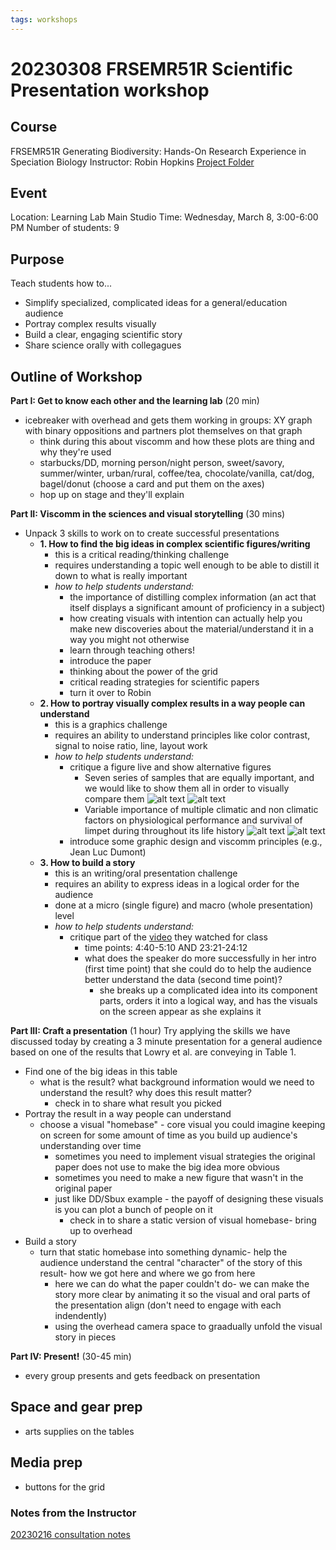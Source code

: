 ```yaml
---
tags: workshops
---
```

# 20230308 FRSEMR51R Scientific Presentation workshop


## Course
FRSEMR51R Generating Biodiversity: Hands-On Research Experience in Speciation Biology 
Instructor: Robin Hopkins
[Project Folder](https://drive.google.com/drive/folders/1RXB86kdhsCdwztynt-dH79RmXprksEdm)

## Event
Location: Learning Lab Main Studio
Time: Wednesday, March 8,  3:00-6:00 PM
Number of students: 9

## Purpose
Teach students how to...
* Simplify specialized, complicated ideas for a general/education audience
* Portray complex results visually
* Build a clear, engaging scientific story
* Share science orally with collegagues


## Outline of Workshop
**Part I: Get to know each other and the learning lab** (20 min)
* icebreaker with overhead and gets them working in groups: XY graph with binary oppositions and partners plot themselves on that graph
    * think during this about viscomm and how these plots are thing and why they're used
    * starbucks/DD, morning person/night person, sweet/savory, summer/winter, urban/rural, coffee/tea, chocolate/vanilla, cat/dog, bagel/donut (choose a card and put them on the axes)
    * hop up on stage and they'll explain

**Part II: Viscomm in the sciences and visual storytelling** (30 mins)
* Unpack 3 skills to work on to create successful presentations
    * **1. How to find the big ideas in complex scientific figures/writing**
        * this is a critical reading/thinking challenge
        * requires understanding a topic well enough to be able to distill it down to what is really important
        * *how to help students understand:*
            * the importance of distilling complex information (an act that itself displays a significant amount of proficiency in a subject)
            * how creating visuals with intention can actually help you make new discoveries about the material/understand it in a way you might not otherwise
            * learn through teaching others!
            * introduce the paper
            * thinking about the power of the grid
            * critical reading strategies for scientific papers
            * turn it over to Robin
    * **2. How to portray visually complex results in a way people can understand**
        * this is a graphics challenge
        * requires an ability to understand principles like color contrast, signal to noise ratio, line, layout work
        * *how to help students understand:*
            * critique a figure live and show alternative figures
                * Seven series of samples that are equally important, and we would like to show them all in order to visually compare them 
                ![alt text](https://files.slack.com/files-pri/T0HTW3H0V-F04SRK3A1HA/screen_shot_2023-03-06_at_11.30.50_pm.png?pub_secret=98201fb903)
                ![alt text](https://files.slack.com/files-pri/T0HTW3H0V-F04SL7B159B/screen_shot_2023-03-06_at_11.31.05_pm.png?pub_secret=3cb2d494e0)
                * Variable importance of multiple climatic and non climatic factors on physiological performance and survival of limpet during throughout its life history
                ![alt text](https://files.slack.com/files-pri/T0HTW3H0V-F04TCRHKTBJ/screen_shot_2023-03-06_at_11.22.15_pm.png?pub_secret=6fa0cfe0b3)
                ![alt text](https://files.slack.com/files-pri/T0HTW3H0V-F04SGH3MWES/screen_shot_2023-03-06_at_11.23.21_pm.png?pub_secret=608aadbd56)
            * introduce some graphic design and viscomm principles (e.g., Jean Luc Dumont)
    * **3. How to build a story**
        * this is an writing/oral presentation challenge
        * requires an ability to express ideas in a logical order for the audience
        * done at a micro (single figure) and macro (whole presentation) level
        * *how to help students understand:*
            * critique part of the [video](https://www.youtube.com/watch?v=Uv_NtODQiss&t=2548s) they watched for class
                * time points: 4:40-5:10 AND  23:21-24:12
                *  what does the speaker do more successfully in her intro (first time point) that she could do to help the audience better understand the data (second time point)?
                    *  she breaks up a complicated idea into its component parts, orders it into a logical way, and has the visuals on the screen appear as she explains it 

**Part III: Craft a presentation** (1 hour)
Try applying the skills we have discussed today by creating a 3 minute presentation for a general audience based on one of the results that Lowry et al. are conveying in Table 1.
* Find one of the big ideas in this table
    * what is the result? what background information would we need to understand the result? why does this result matter?
        * check in to share what result you picked
* Portray the result in a way people can understand
    * choose a visual "homebase" - core visual you could imagine keeping on screen for some amount of time as you build up audience's understanding over time
        * sometimes you need to implement visual strategies the original paper does not use to make the big idea more obvious
        * sometimes you need to make a new figure that wasn't in the original paper
        * just like DD/Sbux example - the payoff of designing these visuals is you can plot a bunch of people on it
            * check in to share a static version of visual homebase- bring up to overhead 
* Build a story
    * turn that static homebase into something dynamic- help the audience understand the central "character" of the story of this result- how we got here and where we go from here
        * here we can do what the paper couldn't do- we can make the story more clear by animating it so the visual and oral parts of the presentation  align (don't need to engage with each indendently)
        * using the overhead camera space to graadually unfold the visual story in pieces

**Part IV: Present!** (30-45 min)
* every group presents and gets feedback on presentation

## Space and gear prep
* arts supplies on the tables
## Media prep
* buttons for the grid

### Notes from the Instructor
[20230216 consultation notes](https://docs.google.com/document/d/1ujAupeOi9lsocd0eCZAyMXsyhkXhqTksVW5a-V-G4M0/edit#heading=h.absunsv25hxr)
